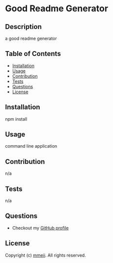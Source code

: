 # Good Readme Generator
  
  ## Description

  a good readme generator

  ## Table of Contents

  * [Installation](#installation)
  * [Usage](#usage)
  * [Contribution](#contribution)
  * [Tests](#tests)
  * [Questions](#questions)
  * [License](#license)

  ## Installation

  npm install

  ## Usage

  command line application

  ## Contribution

  n/a

  ## Tests

  n/a

  ## Questions

  * Checkout my [GitHub profile](https://github.com/jharris92)
  
  ## License

  Copyright (c) [mmeii](https://github.com/jharris92). All rights reserved.
  

  